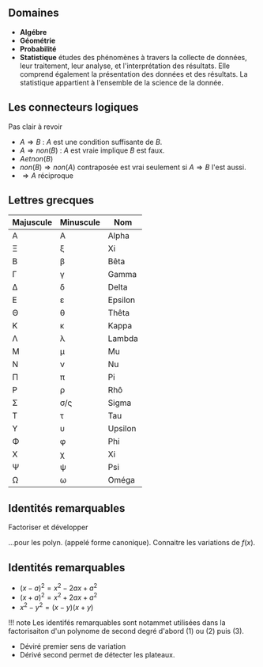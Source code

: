 ## Domaines

* __Algébre__
* __Géométrie__ 
* __Probabilité__
* __Statistique__ études des phénomènes à travers la collecte de données, leur traitement, leur analyse, et l'interprétation des résultats. Elle comprend également la présentation des données et des résultats. La statistique appartient à l'ensemble de la science de la donnée.

## Les connecteurs logiques

Pas clair à revoir

* $A \Rightarrow B$ : $A$ est une condition suffisante de $B$.
* $A \Rightarrow non(B)$ : $A$ est vraie implique $B$ est faux.
* $A et non(B)$
* $non (B) \Rightarrow non(A)$ contraposée est vrai seulement si $A \Rightarrow B$ l'est aussi.
* $\Rightarrow A$ réciproque

## Lettres grecques

Majuscule	| Minuscule	| Nom 
----------------|---------------|---
Α 		| Α 	    	| Alpha
Ξ 		| ξ 		| Xi
Β 		| β 		| Bêta
Γ 		| γ 		| Gamma
Δ 		| δ 		| Delta
Ε 		| ε 		| Epsilon
Θ	 	| θ 		| Thêta
Κ 		| κ 		| Kappa
Λ 		| λ 		| Lambda 
Μ 		| μ 		| Mu    
Ν 		| ν 		| Nu  
Π 		| π 		| Pi
Ρ 		| ρ 		| Rhô
Σ 		| σ/ς 		| Sigma
Τ 		| τ 		| Tau
Υ 		| υ 		| Upsilon
Φ 		| φ 		| Phi
Χ 		| χ 		| Xi
Ψ 		| ψ 		| Psi
Ω 		| ω 		| Oméga

## Identités remarquables

Factoriser et développer

...pour les polyn. (appelé forme canonique).
Connaitre les variations de $f(x)$.

## Identités remarquables

* $(x - a)^2 = x^2 -2ax + a^2$
* $(x + a)^2 = x^2 +2ax + a^2$
* $x^2 - y^2 = (x - y)(x + y)$

!!! note
	Les identifés remarquables sont notammet utilisées dans la factorisaiton d'un polynome de second degré d'abord (1) ou (2) puis (3).

* Déviré premier sens de variation
* Dérivé second permet de détecter les plateaux.

